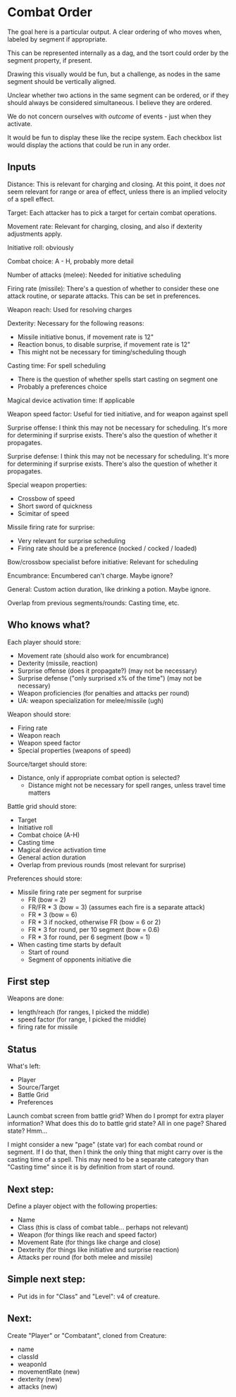 # Combat Order

The goal here is a particular output. A clear ordering of who moves when, 
labeled by segment if appropriate.

This can be represented internally as a dag, and the tsort could order by 
the segment property, if present.

Drawing this visually would be fun, but a challenge, as nodes in the same 
segment should be vertically aligned.

Unclear whether two actions in the same segment can be ordered, or if they 
should always be considered simultaneous. I believe they are ordered.

We do not concern ourselves with *outcome* of events - just when they 
activate.

It would be fun to display these like the recipe system. Each checkbox
list would display the actions that could be run in any order.

## Inputs

Distance: This is relevant for charging and closing. At this point,
  it does *not* seem relevant for range or area of effect, unless
  there is an implied velocity of a spell effect.

Target: Each attacker has to pick a target for certain combat 
  operations.

Movement rate: Relevant for charging, closing, and also if dexterity
  adjustments apply.

Initiative roll: obviously

Combat choice: A - H, probably more detail

Number of attacks (melee): Needed for initiative scheduling

Firing rate (missile): There's a question of whether to consider these
  one attack routine, or separate attacks. This can be set in preferences.

Weapon reach: Used for resolving charges

Dexterity: Necessary for the following reasons:
  - Missile initiative bonus, if movement rate is 12"
  - Reaction bonus, to disable surprise, if movement rate is 12"
  - This might not be necessary for timing/scheduling though
 
Casting time: For spell scheduling
 - There is the question of whether spells start casting on segment one
 - Probably a preferences choice

Magical device activation time: If applicable

Weapon speed factor: Useful for tied initiative, and for weapon against spell

Surprise offense: I think this may not be necessary for scheduling. It's
  more for determining if surprise exists. There's also the question of
  whether it propagates.

Surprise defense: I think this may not be necessary for scheduling. It's
  more for determining if surprise exists. There's also the question of
  whether it propagates.

Special weapon properties:
  - Crossbow of speed
  - Short sword of quickness
  - Scimitar of speed

Missile firing rate for surprise:
  - Very relevant for surprise scheduling
  - Firing rate should be a preference (nocked / cocked / loaded)

Bow/crossbow specialist before initiative: Relevant for scheduling

Encumbrance: Encumbered can't charge. Maybe ignore?

General: Custom action duration, like drinking a potion. Maybe ignore.

Overlap from previous segments/rounds: Casting time, etc.

## Who knows what?

Each player should store:
- Movement rate (should also work for encumbrance)
- Dexterity (missile, reaction)
- Surprise offense (does it propagate?) (may not be necessary)
- Surprise defense ("only surprised x% of the time") (may not be necessary)
- Weapon proficiencies (for penalties and attacks per round)
- UA: weapon specialization for melee/missile (ugh)

Weapon should store:
- Firing rate
- Weapon reach
- Weapon speed factor
- Special properties (weapons of speed)

Source/target should store:
- Distance, only if appropriate combat option is selected?
  - Distance might not be necessary for spell ranges, unless travel time matters

Battle grid should store:
- Target
- Initiative roll
- Combat choice (A-H)
- Casting time
- Magical device activation time
- General action duration
- Overlap from previous rounds (most relevant for surprise)

Preferences should store:
- Missile firing rate per segment for surprise
  - FR (bow = 2)
  - FR/FR * 3 (bow = 3) (assumes each fire is a separate attack)
  - FR * 3 (bow = 6)
  - FR * 3 if nocked, otherwise FR (bow = 6 or 2)
  - FR * 3 for round, per 10 segment (bow = 0.6)
  - FR * 3 for round, per 6 segment (bow = 1)
- When casting time starts by default
  - Start of round
  - Segment of opponents initiative die

## First step

Weapons are done:
 - length/reach (for ranges, I picked the middle)
 - speed factor (for range, I picked the middle)
 - firing rate for missile

## Status

What's left:

- Player
- Source/Target
- Battle Grid
- Preferences

Launch combat screen from battle grid? When do I prompt for 
extra player information? What does this do to battle grid state?
All in one page? Shared state? Hmm...

I might consider a new "page" (state var) for each combat round 
or segment. If I do that, then I think the only thing that might carry over
is the casting time of a spell. This may need to be a separate category
than "Casting time" since it is by definition from start of round.

## Next step:

Define a player object with the following properties:

- Name
- Class (this is class of combat table... perhaps not relevant)
- Weapon (for things like reach and speed factor)
- Movement Rate (for things like charge and close)
- Dexterity (for things like initiative and surprise reaction)
- Attacks per round (for both melee and missile)

## Simple next step:

- Put ids in for "Class" and "Level": v4 of creature.

## Next:

Create "Player" or "Combatant", cloned from Creature:
- name
- classId
- weaponId
- movementRate (new)
- dexterity (new)
- attacks (new)
